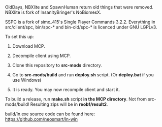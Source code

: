 OldDays, NBXlite and SpawnHuman return old things that were removed.
NBXlite is fork of InsanityBringer's NoBiomesX.

SSPC is a fork of simo_415's Single Player Commands 3.2.2.
Everything in src/client/spc, bin/spc-* and bin-old/spc-* is licenced under GNU LGPLv3.

To set this up:

1.  Download MCP.

2.  Decompile client using MCP.

3.  Clone this repository to **src-mods** directory.

4.  Go to **src-mods/build** and run **deploy.sh** script. (Or **deploy.bat** if you use Windows)

5.  It is ready. You may now recompile client and start it.

To build a release, run **make.sh** script **in the MCP directory**. Not from src-mods/build!
Resulting zips will be in **reobf/result2**.

build/ln.exe source code can be found here: https://github.com/neosmart/ln-win